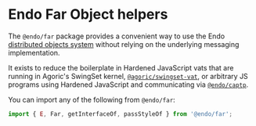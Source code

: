 # Endo Far Object helpers

The `@endo/far` package provides a convenient way to use the Endo
[distributed objects system](https://agoric.com/documentation/js-programming/far.html) without  relying on the underlying messaging
implementation.

It exists to reduce the boilerplate in Hardened JavaScript vats that are running
in Agoric's SwingSet kernel,
[`@agoric/swingset-vat`](https://github.com/Agoric/agoric-sdk/tree/master/packages/SwingSet),
or arbitrary JS programs using Hardened JavaScript and communicating via
[`@endo/captp`](../captp/README.md).

You can import any of the following from `@endo/far`:

```js
import { E, Far, getInterfaceOf, passStyleOf } from '@endo/far';
```
